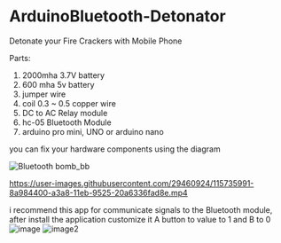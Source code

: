 # ArduinoBluetooth-Detonator
Detonate your Fire Crackers with Mobile Phone

Parts:
1. 2000mha 3.7V battery
2. 600 mha 5v battery 
3. jumper wire 
4. coil 0.3 ~ 0.5 copper wire 
5. DC to AC Relay module
6. hc-05 Bluetooth Module 
7. arduino pro mini, UNO or arduino nano 

you can fix your hardware components using the diagram

![Bluetooth bomb_bb](https://user-images.githubusercontent.com/29460924/115735785-6177b380-a3a8-11eb-8df2-a848aa2b9e7b.png)

https://user-images.githubusercontent.com/29460924/115735991-8a984400-a3a8-11eb-9525-20a6336fad8e.mp4

i recommend this app for communicate signals to the Bluetooth module, after install the application customize it A button to value to 1 and B to 0 
![image](https://user-images.githubusercontent.com/29460924/115737994-427a2100-a3aa-11eb-958a-716ee0892dd3.jpeg)
![image2](https://user-images.githubusercontent.com/29460924/115738002-43ab4e00-a3aa-11eb-9f39-33ca57ee77cc.jpeg)
